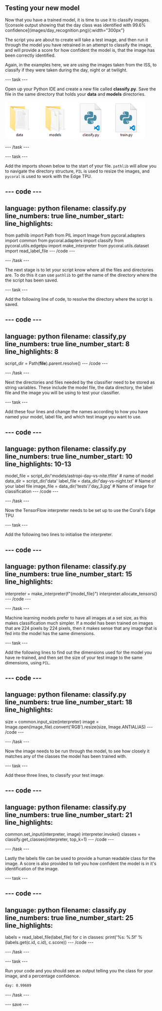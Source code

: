 ## Testing your new model

<div style="display: flex; flex-wrap: wrap">
<div style="flex-basis: 200px; flex-grow: 1; margin-right: 15px;">
Now that you have a trained model, it is time to use it to classify images.
</div>
<div>
![console output showing that the day class was identified with 99.6% confidence](images/day_recognition.png){:width="300px"}
</div>
</div>

The script you are about to create will take a test image, and then run it through the model you have retrained in an attempt to classify the image, and will provide a score for how confident the model is, that the image has been correctly identified.

Again, in the examples here, we are using the images taken from the ISS, to classify if they were taken during the day, night or at twilight.

--- task ---

Open up your Python IDE and create a new file called **classify.py**. Save the file in the same directory that holds your **data** and **models** directories.

![data and models directories shown along with the train.py file and a new classify.py file](images/classify_py.png)

--- /task ---

--- task ---

Add the imports shown below to the start of your file. `pathlib` will allow you to navigate the directory structure, `PIL` is used to resize the images, and `pycoral` is used to work with the Edge TPU.

--- code ---
---
language: python
filename: classify.py
line_numbers: true
line_number_start: 
line_highlights: 
---
from pathlib import Path
from PIL import Image
from pycoral.adapters import common
from pycoral.adapters import classify
from pycoral.utils.edgetpu import make_interpreter
from pycoral.utils.dataset import read_label_file
--- /code ---

--- /task ---

The next stage is to let your script know where all the files and directories are. To do this it can use `pathlib` to get the name of the directory where the the script has been saved.

--- task ---

Add the following line of code, to resolve the directory where the script is saved.

--- code ---
---
language: python
filename: classify,py
line_numbers: true
line_number_start: 8
line_highlights: 8
---
script_dir = Path(__file__).parent.resolve()
--- /code ---

--- /task ---

Next the directories and files needed by the classifier need to be stored as string variables. These include the model file, the data directory, the label file and the image you will be using to test your classifier.

--- task ---

Add these four lines and change the names according to how you have named your model, label file, and which test image you want to use.

--- code ---
---
language: python
filename: classify.py
line_numbers: true
line_number_start: 10
line_highlights: 10-13
---
model_file = script_dir/'models/astropi-day-vs-nite.tflite' # name of model
data_dir = script_dir/'data'
label_file = data_dir/'day-vs-night.txt' # Name of your label file
image_file = data_dir/'tests'/'day_3.jpg' # Name of image for classification
--- /code ---

--- /task ---

Now the TensorFlow interpreter needs to be set up to use the Coral's Edge TPU

--- task ---

Add the following two lines to initialise the interpreter.

--- code ---
---
language: python
filename: classify.py
line_numbers: true
line_number_start: 15
line_highlights: 
---
interpreter = make_interpreter(f"{model_file}")
interpreter.allocate_tensors()
--- /code ---

--- /task ---

Machine learning models prefer to have all images at a set size, as this makes classification much simpler. If a model has been trained on images that are 224 pixels by 224 pixels, then it makes sense that any image that is fed into the model has the same dimensions.

--- task ---

Add the following lines to find out the dimensions used for the model you have re-trained, and then set the size of your test image to the same dimensions, using `PIL`.

--- code ---
---
language: python
filename: classify.py
line_numbers: true
line_number_start: 18
line_highlights: 
---
size = common.input_size(interpreter)
image = Image.open(image_file).convert('RGB').resize(size, Image.ANTIALIAS)
--- /code ---

--- /task ---

Now the image needs to be run through the model, to see how closely it matches any of the classes the model has been trained with.

--- task ---

Add these three lines, to classify your test image.

--- code ---
---
language: python
filename: classify.py
line_numbers: true
line_number_start: 21
line_highlights: 
---
common.set_input(interpreter, image)
interpreter.invoke()
classes = classify.get_classes(interpreter, top_k=1)
--- /code ---

--- /task ---

Lastly the labels file can be used to provide a human readable class for the image. A score is also provided to tell you how confident the model is in it's identification of the image.

--- task ---

--- code ---
---
language: python
filename: classify.py
line_numbers: true
line_number_start: 25
line_highlights: 
---
labels = read_label_file(label_file)
for c in classes:
    print('%s: %.5f' % (labels.get(c.id, c.id), c.score))
--- /code ---

--- /task ---

--- task ---

Run your code and you should see an output telling you the class for your image, and a percentage confidence.

```bash
day: 0.99609
```

--- /task ---

--- save ---